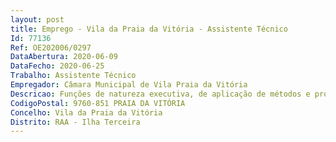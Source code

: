 ```yaml
--- 
layout: post
title: Emprego - Vila da Praia da Vitória - Assistente Técnico
Id: 77136
Ref: OE202006/0297
DataAbertura: 2020-06-09
DataFecho: 2020-06-25
Trabalho: Assistente Técnico
Empregador: Câmara Municipal de Vila Praia da Vitória
Descricao: Funções de natureza executiva, de aplicação de métodos e processos, com base em diretivasbem definidas e instruções gerais, de grau médio de complexidade, nas áreas de atuação comum einstrumentais e nos vários domínios de atuação dos serviços municipais — grau de complexidade 2(constante do anexo referido no n.º 2, do artigo 88.º, da LGTFP, anexa à Lei n.º 35 2014, de 20 dejunho, na sua atual redação).
CodigoPostal: 9760-851 PRAIA DA VITÓRIA
Concelho: Vila da Praia da Vitória
Distrito: RAA - Ilha Terceira
--- 
```

